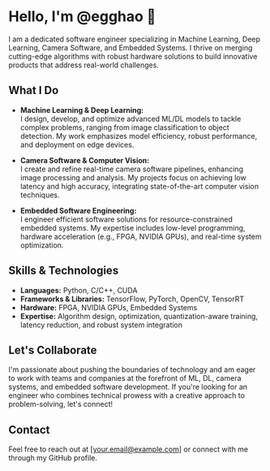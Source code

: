 # Hello, I'm @egghao 👋

I am a dedicated software engineer specializing in Machine Learning, Deep Learning, Camera Software, and Embedded Systems. I thrive on merging cutting-edge algorithms with robust hardware solutions to build innovative products that address real-world challenges.

## What I Do
- **Machine Learning & Deep Learning:**  
  I design, develop, and optimize advanced ML/DL models to tackle complex problems, ranging from image classification to object detection. My work emphasizes model efficiency, robust performance, and deployment on edge devices.

- **Camera Software & Computer Vision:**  
  I create and refine real-time camera software pipelines, enhancing image processing and analysis. My projects focus on achieving low latency and high accuracy, integrating state-of-the-art computer vision techniques.

- **Embedded Software Engineering:**  
  I engineer efficient software solutions for resource-constrained embedded systems. My expertise includes low-level programming, hardware acceleration (e.g., FPGA, NVIDIA GPUs), and real-time system optimization.

## Skills & Technologies
- **Languages:** Python, C/C++, CUDA  
- **Frameworks & Libraries:** TensorFlow, PyTorch, OpenCV, TensorRT  
- **Hardware:** FPGA, NVIDIA GPUs, Embedded Systems  
- **Expertise:** Algorithm design, optimization, quantization-aware training, latency reduction, and robust system integration

## Let's Collaborate
I'm passionate about pushing the boundaries of technology and am eager to work with teams and companies at the forefront of ML, DL, camera systems, and embedded software development. If you're looking for an engineer who combines technical prowess with a creative approach to problem-solving, let's connect!

## Contact
Feel free to reach out at [your.email@example.com] or connect with me through my GitHub profile.
